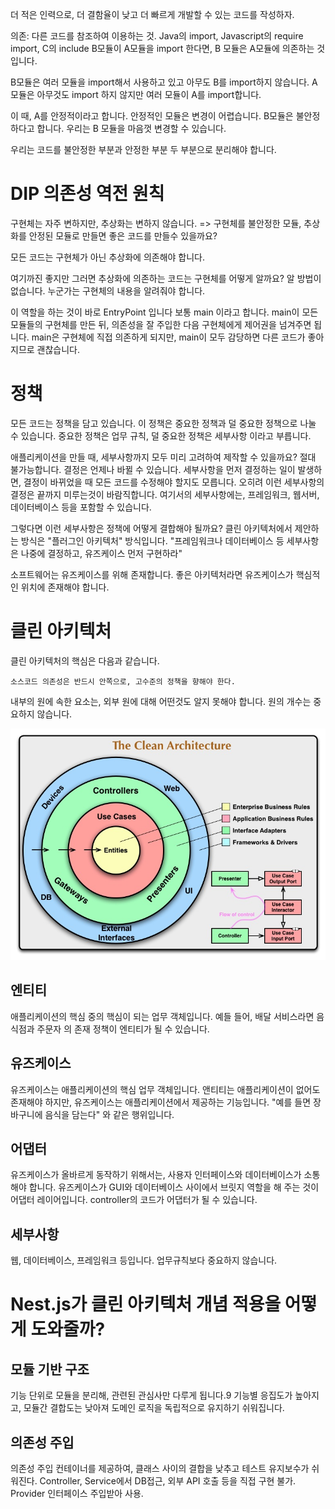 더 적은 인력으로, 더 결함율이 낮고 더 빠르게 개발할 수 있는 코드를 작성하자.

의존: 다른 코드를 참조하여 이용하는 것. Java의 import, Javascript의 require import, C의 include
	B모듈이 A모듈을 import 한다면, B 모듈은 A모듈에 의존하는 것입니다.

B모듈은 여러 모듈을 import해서 사용하고 있고 아무도 B를 import하지 않습니다. A모듈은 아무것도 import 하지 않지만 여러 모듈이 A를 import합니다.

이 때, A를 안정적이라고 합니다. 안정적인 모듈은 변경이 어렵습니다. B모듈은 불안정하다고 합니다. 우리는 B 모듈을 마음껏 변경할 수 있습니다.

우리는 코드를 불안정한 부분과 안정한 부분 두 부분으로 분리해야 합니다.


# DIP 의존성 역전 원칙

구현체는 자주 변하지만, 추상화는 변하지 않습니다.
=> 구현체를 불안정한 모듈, 추상화를 안정된 모듈로 만들면 좋은 코드를 만들수 있을까요?

모든 코드는 구현체가 아닌 추상화에 의존해야 합니다.

여기까진 좋지만 그러면 추상화에 의존하는 코드는 구현체를 어떻게 알까요? 알 방법이 없습니다.
누군가는 구현체의 내용을 알려줘야 합니다.

이 역할을 하는 것이 바로 EntryPoint 입니다 보통 main 이라고 합니다.
main이 모든 모듈들의 구현체를 만든 뒤, 의존성을 잘 주입한 다음 구현체에게 제어권을 넘겨주면 됩니다.
main은 구현체에 직접 의존하게 되지만, main이 모두 감당하면 다른 코드가 좋아지므로 괜찮습니다.


# 정책
모든 코드는 정책을 담고 있습니다.
이 정책은 중요한 정책과 덜 중요한 정책으로 나눌 수 있습니다.
중요한 정책은 업무 규칙, 덜 중요한 정책은 세부사항 이라고 부릅니다.

애플리케이션을 만들 때, 세부사항까지 모두 미리 고려하여 제작할 수 있을까요?
절대 불가능합니다. 결정은 언제나 바뀔 수 있습니다.
세부사항을 먼저 결정하는 일이 발생하면, 결정이 바뀌었을 때 모든 코드를 수정해야 할지도 모릅니다.
오히려 이런 세부사항의 결정은 끝까지 미루는것이 바람직합니다.
여기서의 세부사항에는, 프레임워크, 웹서버, 데이터베이스 등을 포함할 수 있습니다.

그렇다면 이런 세부사항은 정책에 어떻게 결합해야 될까요?
클린 아키텍처에서 제안하는 방식은 "플러그인 아키텍처" 방식입니다.
"프레임워크나 데이터베이스 등 세부사항은 나중에 결정하고, 유즈케이스 먼저 구현하라"

소프트웨어는 유즈케이스를 위해 존재합니다.
좋은 아키텍처라면 유즈케이스가 핵심적인 위치에 존재해야 합니다.

# 클린 아키텍처

클린 아키텍처의 핵심은 다음과 같습니다.
```
소스코드 의존성은 반드시 안쪽으로, 고수준의 정책을 향해야 한다.
```
내부의 원에 속한 요소는, 외부 원에 대해 어떤것도 알지 못해야 합니다.
원의 개수는 중요하지 않습니다.

![](../images/20250314203710.png)
## 엔티티
애플리케이션의 핵심 중의 핵심이 되는 업무 객체입니다.
예들 들어, 배달 서비스라면 음식점과 주문자 의 존재 정책이 엔티티가 될 수 있습니다.

## 유즈케이스
유즈케이스는 애플리케이션의 핵심 업무 객체입니다.
앤티티는 애플리케이션이 없어도 존재해야 하지만, 유즈케이스는 애플리케이션에서 제공하는 기능입니다.
"예를 들면 장바구니에 음식을 담는다" 와 같은 행위입니다.

## 어댑터
유즈케이스가 올바르게 동작하기 위해서는, 사용자 인터페이스와 데이터베이스가 소통해야 합니다. 유즈케이스가 GUI와 데이터베이스 사이에서 브릿지 역할을 해 주는 것이 어댑터 레이어입니다.
controller의 코드가 어댑터가 될 수 있습니다.

## 세부사항
웹, 데이터베이스, 프레임워크 등입니다.
업무규칙보다 중요하지 않습니다.

# Nest.js가 클린 아키텍처 개념 적용을 어떻게 도와줄까?

## 모듈 기반 구조
기능 단위로 모듈을 분리해, 관련된 관심사만 다루게 됩니다.9
기능별 응집도가 높아지고, 모듈간 결합도는 낮아져 도메인 로직을 독립적으로 유지하기 쉬워집니다.

## 의존성 주입
의존성 주입 컨테이너를 제공하여, 클래스 사이의 결합을 낮추고 테스트 유지보수가 쉬워진다.
Controller, Service에서 DB접근, 외부 API 호출 등을 직접 구현 불가. Provider 인터페이스 주입받아 사용.
